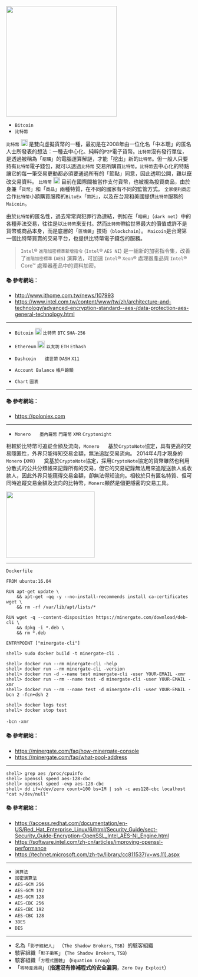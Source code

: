 <img src="http://i.imgur.com/E1L4Ejv.png" width="300">

- `Bitcoin`
- `比特幣`

`比特幣` <img src="http://i.imgur.com/Yt7azjn.png" width="18"> 是雙向虛擬貨幣的一種，最初是在2008年由一位化名「中本聰」的匿名人士所發表的想法：一種去中心化、純粹的`P2P`電子貨幣。`比特幣`沒有發行單位，是透過被稱為「`挖礦`」的電腦運算解謎，才能「挖出」新的`比特幣`。但一般人只要持有`比特幣`電子錢包，就可以透過`比特幣` 交易所購買`比特幣`。`比特幣`去中心化的特點讓它的每一筆交易更動都必須要通過所有的「節點」同意，因此透明公開，難以竄改交易資料。
`比特幣` <img src="http://i.imgur.com/Yt7azjn.png" width="18"> 目前在國際間被當作支付貨幣，也被視為投資商品，由於身兼「`貨幣`」和「`商品`」兩種特質，在不同的國家有不同的監管方式。
`全家便利商店`合作`比特幣`小額購買服務的`BitoEx`「`幣託`」，以及在台灣和美國提供`比特幣`服務的`Maicoin`。

由於`比特幣`的匿名性，過去常常與犯罪行為連結，例如在「`暗網`」（`dark net`）中的各種非法交易，往往是以`比特幣`來支付。然而`比特幣`帶給世界最大的價值或許不是貨幣或商品本身，而是底層的「`區塊鍊`」技術（`blockchain`）。
`Maicoin`是台灣第一個比特幣買賣的交易平台，也提供比特幣電子錢包的服務。

> `Intel`® `進階加密標準新增指令` (`Intel`® `AES NI`) 是一組新的加密指令集，改善了`進階加密標準` (`AES`) 演算法，可加速 `Intel`® `Xeon`® 處理器產品與 `Intel`® Core™ 處理器產品中的資料加密。


#### :books: 參考網站：
- http://www.ithome.com.tw/news/107993
- https://www.intel.com.tw/content/www/tw/zh/architecture-and-technology/advanced-encryption-standard--aes-/data-protection-aes-general-technology.html


---

- `Bitcoin` <img src="http://i.imgur.com/Yt7azjn.png" width="18"> `比特幣` `BTC` `SHA-256`
- `Ethereum` <img src="http://i.imgur.com/fjj36UT.png" width="20"> `以太坊` `ETH` `Ethash`
 
- `Dashcoin` <img src="http://i.imgur.com/1Caweri.png" width="16"> `達世幣` `DASH` `X11` 
- `Account Balance` `帳戶餘額`
- `Chart` `圖表`

---

#### :books: 參考網站：
- https://poloniex.com

---


- `Monero` <img src="http://i.imgur.com/gFdgubO.png" width="16"> `墨內羅幣` `門羅幣` `XMR` `Cryptonight`

相較於比特幣可追踨金額及流向，`Monero` <img src="http://i.imgur.com/gFdgubO.png" width="16"> 基於`CryptoNote`協定，具有更高的交易隱匿性，外界只能得知交易金額，無法追踨交易流向。
2014年4月才現身的`Monero` (`XMR`) <img src="http://i.imgur.com/gFdgubO.png" width="16"> 奠基於`CryptoNote`協定，採用`CryptoNote`協定的貨幣雖然也利用分散式的公共分類帳來記錄所有的交易，但它的交易紀錄無法用來追蹤送款人或收款人，因此外界只能窺得交易金額，卻無法得知流向。相較於只有匿名特質、但可同時追蹤交易金額及流向的比特幣，`Monero`顯然是個更隱密的交易工具。

<a href="https://youtu.be/TZi9xx6aiuY" target="_blank">
  <img src="http://img.youtube.com/vi/TZi9xx6aiuY/0.jpg" alt="" width="240" height="180" >
</a>



---


`Dockerfile`
```
FROM ubuntu:16.04

RUN apt-get update \
    && apt-get -qq -y --no-install-recommends install ca-certificates wget \
  	&& rm -rf /var/lib/apt/lists/*

RUN wget -q --content-disposition https://minergate.com/download/deb-cli \
    && dpkg -i *.deb \
    && rm *.deb

ENTRYPOINT ["minergate-cli"]
```

```
shell> sudo docker build -t minergate-cli .

shell> docker run --rm minergate-cli -help
shell> docker run --rm minergate-cli -version
shell> docker run -d --name test minergate-cli -user YOUR-EMAIL -xmr
shell> docker run --rm --name test -d minergate-cli -user YOUR-EMAIL -xmr
shell> docker run --rm --name test -d minergate-cli -user YOUR-EMAIL -bcn 2 -fcn+dsh 2

shell> docker logs test
shell> docker stop test
```

`-bcn`
`-xmr`

#### :books: 參考網站：
- https://minergate.com/faq/how-minergate-console
- https://minergate.com/faq/what-pool-address

---

```
shell> grep aes /proc/cpuinfo
shell> openssl speed aes-128-cbc
shell> openssl speed -evp aes-128-cbc
shell> dd if=/dev/zero count=100 bs=1M | ssh -c aes128-cbc localhost "cat >/dev/null"
```

#### :books: 參考網站：
- https://access.redhat.com/documentation/en-US/Red_Hat_Enterprise_Linux/6/html/Security_Guide/sect-Security_Guide-Encryption-OpenSSL_Intel_AES-NI_Engine.html
- https://software.intel.com/zh-cn/articles/improving-openssl-performance
- https://technet.microsoft.com/zh-tw/library/cc811537(v=ws.11).aspx

---

- `演算法`
- `加密演算法`
- `AES-GCM 256`
- `AES-GCM 192`
- `AES-GCM 128`
- `AES-CBC 256`
- `AES-CBC 192`
- `AES-CBC 128`
- `3DES`
- `DES`
 
---

- 名為「`影子經紀人`」 （`The Shadow Brokers`, `TSB`）的駭客組織
- 駭客組織「`影子掮客`」 (`The Shadow Brokers`, `TSB`)
- 駭客組織「`方程式團體`」 (`Equation Group`)
- 「`零時差漏洞`」（**指還沒有修補程式的安全漏洞**，`Zero Day Exploit`）

